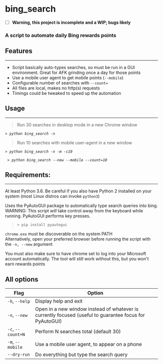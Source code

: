 # bing_search
- [ ] **Warning, this project is incomplete and a WIP; bugs likely**
### A script to automate daily Bing rewards points

## **Features**
***
* Script basically auto-types searches, so must be run in a GUI environment. Great for AFK grinding once a day for those points
* Use a mobile user agent to get mobile points (`--mobile`)
* Configurable number of searches with `--count=`
* All files are local, makes no http(s) requests
* Timings could be tweaked to speed up the automation  

## **Usage**
***
> Run 30 searches in desktop mode in a new Chrome window

*`> python bing_search -n`*   

> Run 10 searches with mobile user-agent in a new window

*`> python bing_search -n -m -c10`*  

*` > python bing_search --new --mobile --count=10`*


## **Requirements:**
***
At least Python 3.6. Be careful if you also have Python 2 installed on your system (most Linux distros can invoke `python3`)  

Uses the PyAutoGUI package to automatically type search queries into bing.   
WARNING: This script *will* take control away from the keyboard while running. PyAutoGUI performs key presses.

> `> pip install pyautogui`  

`chrome.exe` must be discoverable on the system PATH  
Alternatively, open your preferred browser before running the script with the `-n, --new` argument

You must also make sure to have chrome set to log into your Microsoft account automatically. 
The tool will still work without this, but you won't earn rewards points

## **All options**
| Flag              | Option                                                        |
|-------------------|---------------------------------------------------------------|
| `-h`, `--help`    | Display help and exit                                         |
| `-n`, `--new`     | Open in a new window instead of whatever is currently focused (useful to guarantee focus for PyAutoGUI) |
| `-c`, `--count=N` | Perform N searches total (default 30)                         |
| `-m`, `--mobile`  | Use a mobile user agent, to appear on a phone                 |
| `--dry-run`       | Do everything but type the search query                       |
